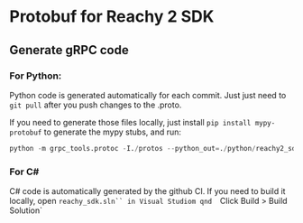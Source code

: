 # Protobuf for Reachy 2 SDK

## Generate gRPC code

### For Python:

Python code is generated automatically for each commit. Just just need to `git pull` after you push changes to the .proto.

If you need to generate those files locally, just install `pip install mypy-protobuf` to generate the mypy stubs, and run:

```python
python -m grpc_tools.protoc -I./protos --python_out=./python/reachy2_sdk_api --grpc_python_out=./python/reachy2_sdk_api --mypy_out=./python/reachy2_sdk_api --mypy_grpc_out=./python/reachy2_sdk_api  ./protos/*.proto
```

### For C#

C# code is automatically generated by the github CI. If you need to build it locally, open `reachy_sdk.sln`` in Visual Studiom qnd 
`Click Build > Build Solution`